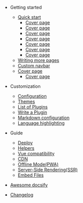 - Getting started

  - [Quick start](quickstart.md)
    - [Cover page](cover.md)
    - [Cover page](cover.md)
    - [Cover page](cover.md)
    - [Cover page](cover.md)
    - [Cover page](cover.md)
    - [Cover page](cover.md)
    - [Cover page](cover.md)
  - [Writing more pages](more-pages.md)
  - [Custom navbar](custom-navbar.md)
  - [Cover page](cover.md)
    - [Cover page](cover.md)

- Customization

  - [Configuration](configuration.md)
  - [Themes](themes.md)
  - [List of Plugins](plugins.md)
  - [Write a Plugin](write-a-plugin.md)
  - [Markdown configuration](markdown.md)
  - [Language highlighting](language-highlight.md)

- Guide

  - [Deploy](deploy.md)
  - [Helpers](helpers.md)
  - [Vue compatibility](vue.md)
  - [CDN](cdn.md)
  - [Offline Mode(PWA)](pwa.md)
  - [Server-Side Rendering(SSR)](ssr.md)
  - [Embed Files](embed-files.md)

- [Awesome docsify](awesome.md)
- [Changelog](changelog.md)
